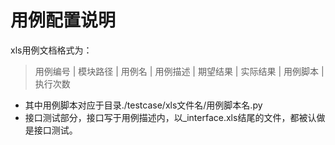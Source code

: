用例配置说明
==========

xls用例文档格式为：
>用例编号 | 模块路径 | 用例名 | 用例描述 | 期望结果 | 实际结果 | 用例脚本 | 执行次数

- 其中用例脚本对应于目录./testcase/xls文件名/用例脚本名.py
- 接口测试部分，接口写于用例描述内，以_interface.xls结尾的文件，都被认做是接口测试。
